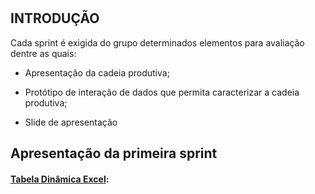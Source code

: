 #
## INTRODUÇÃO

 Cada sprint é exigida do grupo determinados elementos para avaliação dentre as quais:
 - Apresentação da cadeia produtiva;

 - Protótipo de interação de dados que permita caracterizar a cadeia produtiva;

 - Slide de apresentação

  ## Apresentação da primeira sprint

  #### [Tabela Dinâmica Excel][apl]: 
  
  
  [apl]:https://fatecspgov-my.sharepoint.com/:x:/r/personal/pedro_lourenco_fatec_sp_gov_br/Documents/Exporta%C3%A7%C3%A3o%20e%20Importa%C3%A7%C3%A3o%20-%20Levantamento%20geral%201.xlsx?d=wcafadb9a29ae4dbba3d2929104e3447d&csf=1&web=1&e=e83n